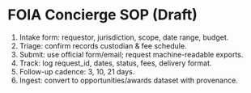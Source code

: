 # FOIA Concierge SOP (Draft)

1. Intake form: requestor, jurisdiction, scope, date range, budget.
2. Triage: confirm records custodian & fee schedule.
3. Submit: use official form/email; request machine-readable exports.
4. Track: log request_id, dates, status, fees, delivery format.
5. Follow-up cadence: 3, 10, 21 days.
6. Ingest: convert to opportunities/awards dataset with provenance.
